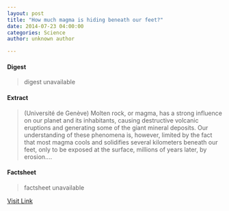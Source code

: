 ```yaml
---
layout: post
title: "How much magma is hiding beneath our feet?"
date: 2014-07-23 04:00:00
categories: Science
author: unknown author

---
```



#### Digest
>digest unavailable

#### Extract
>(Université de Genève) Molten rock, or magma, has a strong influence on our planet and its inhabitants, causing destructive volcanic eruptions and generating some of the giant mineral deposits. Our understanding of these phenomena is, however, limited by the fact that most magma cools and solidifies several kilometers beneath our feet, only to be exposed at the surface, millions of years later, by erosion....

#### Factsheet
>factsheet unavailable

[Visit Link](http://www.eurekalert.org/pub_releases/2014-07/udg-hmm071714.php)


